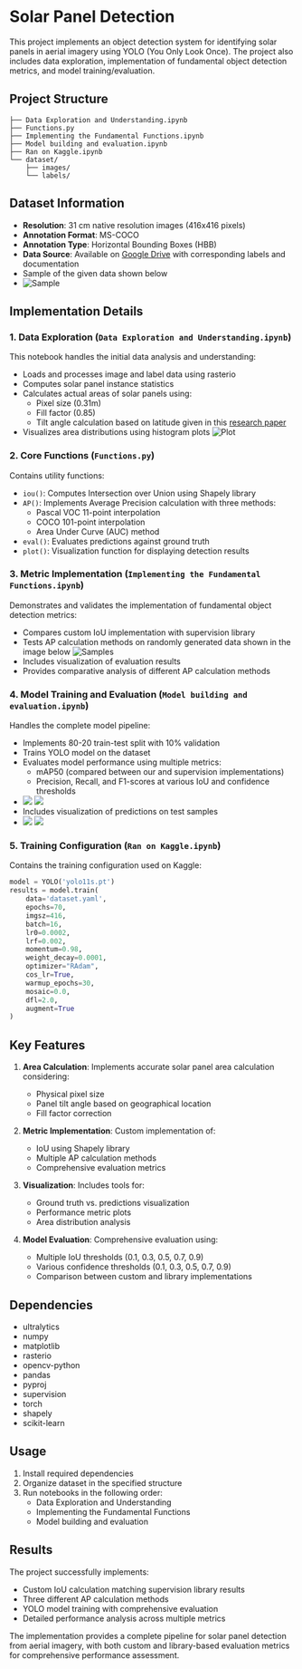# Solar Panel Detection 

This project implements an object detection system for identifying solar panels in aerial imagery using YOLO (You Only Look Once). The project also includes data exploration, implementation of fundamental object detection metrics, and model training/evaluation.

## Project Structure

```
├── Data Exploration and Understanding.ipynb
├── Functions.py
├── Implementing the Fundamental Functions.ipynb
├── Model building and evaluation.ipynb
├── Ran on Kaggle.ipynb
└── dataset/
    ├── images/
    └── labels/
```

## Dataset Information

- **Resolution**: 31 cm native resolution images (416x416 pixels)
- **Annotation Format**: MS-COCO
- **Annotation Type**: Horizontal Bounding Boxes (HBB)
- **Data Source**: Available on [Google Drive](https://drive.google.com/drive/folders/13QfMQ-7OdWKw-LR8DmypKwSHtI0Hk2wh?usp=sharing) with corresponding labels and documentation
- Sample of the given data shown below
- ![Sample](results/eg.png)
## Implementation Details

### 1. Data Exploration (`Data Exploration and Understanding.ipynb`)

This notebook handles the initial data analysis and understanding:

- Loads and processes image and label data using rasterio
- Computes solar panel instance statistics
- Calculates actual areas of solar panels using:
  - Pixel size (0.31m)
  - Fill factor (0.85)
  - Tilt angle calculation based on latitude given in this [research paper](https://web.stanford.edu/group/efmh/jacobson/Articles/I/TiltAngles.pdf)
- Visualizes area distributions using histogram plots ![Plot](results/area.png)
### 2. Core Functions (`Functions.py`)

Contains utility functions:

- `iou()`: Computes Intersection over Union using Shapely library
- `AP()`: Implements Average Precision calculation with three methods:
  - Pascal VOC 11-point interpolation
  - COCO 101-point interpolation
  - Area Under Curve (AUC) method
- `eval()`: Evaluates predictions against ground truth
- `plot()`: Visualization function for displaying detection results

### 3. Metric Implementation (`Implementing the Fundamental Functions.ipynb`)

Demonstrates and validates the implementation of fundamental object detection metrics:

- Compares custom IoU implementation with supervision library
- Tests AP calculation methods on randomly generated data shown in the image below ![Samples](results/10.png)
- Includes visualization of evaluation results
- Provides comparative analysis of different AP calculation methods

### 4. Model Training and Evaluation (`Model building and evaluation.ipynb`)

Handles the complete model pipeline:

- Implements 80-20 train-test split with 10% validation
- Trains YOLO model on the dataset
- Evaluates model performance using multiple metrics:
  - mAP50 (compared between our and supervision implementations)
  - Precision, Recall, and F1-scores at various IoU and confidence thresholds
- ![](results/heat.png) ![](results/line.png)
- Includes visualization of predictions on test samples
- ![](results/1.png) ![](results/2.png) 

### 5. Training Configuration (`Ran on Kaggle.ipynb`)

Contains the training configuration used on Kaggle:

```python
model = YOLO('yolo11s.pt')
results = model.train(
    data='dataset.yaml',
    epochs=70,
    imgsz=416,
    batch=16,
    lr0=0.0002,
    lrf=0.002,
    momentum=0.98,
    weight_decay=0.0001,
    optimizer="RAdam",
    cos_lr=True,
    warmup_epochs=30,
    mosaic=0.0,
    dfl=2.0,
    augment=True
)
```

## Key Features

1. **Area Calculation**: Implements accurate solar panel area calculation considering:
   - Physical pixel size
   - Panel tilt angle based on geographical location
   - Fill factor correction

2. **Metric Implementation**: Custom implementation of:
   - IoU using Shapely library
   - Multiple AP calculation methods
   - Comprehensive evaluation metrics

3. **Visualization**: Includes tools for:
   - Ground truth vs. predictions visualization
   - Performance metric plots
   - Area distribution analysis

4. **Model Evaluation**: Comprehensive evaluation using:
   - Multiple IoU thresholds (0.1, 0.3, 0.5, 0.7, 0.9)
   - Various confidence thresholds (0.1, 0.3, 0.5, 0.7, 0.9)
   - Comparison between custom and library implementations

## Dependencies

- ultralytics
- numpy
- matplotlib
- rasterio
- opencv-python
- pandas
- pyproj
- supervision
- torch
- shapely
- scikit-learn

## Usage

1. Install required dependencies
2. Organize dataset in the specified structure
3. Run notebooks in the following order:
   - Data Exploration and Understanding
   - Implementing the Fundamental Functions
   - Model building and evaluation

## Results

The project successfully implements:
- Custom IoU calculation matching supervision library results
- Three different AP calculation methods
- YOLO model training with comprehensive evaluation
- Detailed performance analysis across multiple metrics

The implementation provides a complete pipeline for solar panel detection from aerial imagery, with both custom and library-based evaluation metrics for comprehensive performance assessment.
